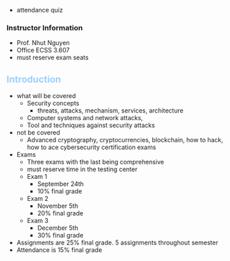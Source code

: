 - attendance quiz
### Instructor Information
- Prof. Nhut Nguyen
- Office ECSS 3.607
- must reserve exam seats
## <span style="color:#9dcfff">Introduction</span>
- what will be covered
	- Security concepts
		- threats, attacks, mechanism, services, architecture
	- Computer systems and network attacks, 
	- Tool and techniques against security attacks
- not be covered
	- Advanced cryptography, cryptocurrencies, blockchain, how to hack, how to ace cybersecurity certification exams
- Exams
	- Three exams with the last being comprehensive
	- must reserve time in the testing center
	- Exam 1
		- September 24th
		- 10% final grade
	- Exam 2
		- November 5th
		- 20% final grade
	- Exam 3
		- December 5th
		- 30% final grade
- Assignments are 25% final grade. 5 assignments throughout semester
- Attendance is 15% final grade